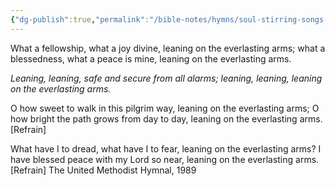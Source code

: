 ```yaml
---
{"dg-publish":true,"permalink":"/bible-notes/hymns/soul-stirring-songs-and-hymns/leaning-on-the-everlasting-arms/","title":"Leaning on the Everlasting Arms","created":"","updated":""}
---
```



What a fellowship, what a joy divine,
leaning on the everlasting arms;
what a blessedness, what a peace is mine,
leaning on the everlasting arms.

*Leaning, leaning,
safe and secure from all alarms;
leaning, leaning,
leaning on the everlasting arms.*

O how sweet to walk in this pilgrim way,
leaning on the everlasting arms;
O how bright the path grows from day to day,
leaning on the everlasting arms. [Refrain]

What have I to dread, what have I to fear,
leaning on the everlasting arms?
I have blessed peace with my Lord so near,
leaning on the everlasting arms. [Refrain]
The United Methodist Hymnal, 1989